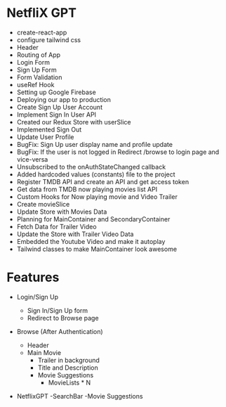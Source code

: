 # NetfliX GPT

- create-react-app
- configure tailwind css
- Header
- Routing of App
- Login Form
- Sign Up Form
- Form Validation
- useRef Hook
- Setting up Google Firebase
- Deploying our app to production
- Create Sign Up User Account
- Implement Sign In User API
- Created our Redux Store with userSlice
- Implemented Sign Out
- Update User Profile 
- BugFix: Sign Up user display name  and profile  update
- BugFix:  If the user is not logged in  Redirect /browse to login page  and vice-versa
- Unsubscribed to the onAuthStateChanged callback
- Added hardcoded values (constants) file to the project
- Register TMDB API and create an API and get access token
- Get data from TMDB now playing movies list API
- Custom Hooks for Now playing movie and Video Trailer
- Create movieSlice
- Update Store with Movies Data
- Planning for MainContainer and SecondaryContainer
- Fetch Data for Trailer Video
- Update the Store with Trailer Video Data
- Embedded the Youtube Video and make it autoplay
- Tailwind classes to make MainContainer look awesome



# Features
- Login/Sign Up 
    - Sign In/Sign Up form
    - Redirect to Browse page
- Browse (After Authentication)
    - Header
    - Main Movie
        - Trailer in background
        - Title and Description 
        - Movie Suggestions
            - MovieLists * N

- NetflixGPT
    -SearchBar 
    -Movie Suggestions
